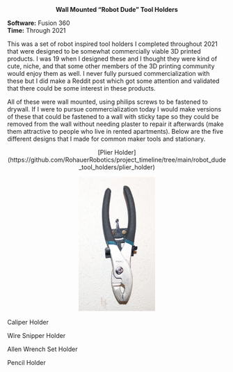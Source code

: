 <div align="center">
 <b>Wall Mounted “Robot Dude” Tool Holders</b>
</div>

**Software:** Fusion 360   
**Time:** Through 2021

This was a set of robot inspired tool holders I completed throughout 2021 that were designed to be somewhat commercially viable 3D printed products. I was 19 when I designed these and I thought they were kind of cute, niche, and that some other members of the 3D printing community would enjoy them as well. I never fully pursued commercialization with these but I did make a Reddit post which got some attention and validated that there could be some interest in these products.



All of these were wall mounted, using philips screws to be fastened to drywall. If I were to pursue commercialization today I would make versions of these that could be fastened to a wall with sticky tape so they could be removed from the wall without needing plaster to repair it afterwards (make them attractive to people who live in rented apartments). Below are the five different designs that I made for common maker tools and stationary. 


<div align="center">
 [Plier Holder](https://github.com/RohauerRobotics/project_timeline/tree/main/robot_dude_tool_holders/plier_holder)
</div>

<p align="center">
 <img src="https://github.com/RohauerRobotics/project_timeline/blob/main/robot_dude_tool_holders/plier_holder/Real%20Image%201.JPG" align="centre" width="35%" height="35%">
</p>

Caliper Holder

Wire Snipper Holder

Allen Wrench Set Holder

Pencil Holder

